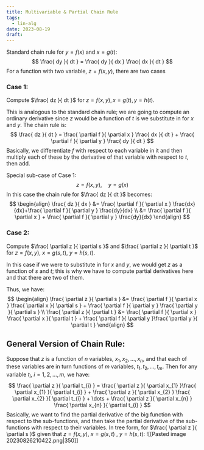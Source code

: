 ```yaml
---
title: Multivariable & Partial Chain Rule
tags:
  - lin-alg
date: 2023-08-19
draft:
---
```


Standard chain rule for $y=f(x)$ and $x=g(t)$:
$$
\frac{ dy }{ dt } = \frac{ dy }{ dx } \frac{ dx }{ dt } 
$$
For a function with two variable, $z=f(x,y)$, there are two cases

### Case 1:
Compute $\frac{ dz }{ dt }$ for $z = f(x,y), x=g(t), y=h(t)$.

This is analogous to the standard chain rule; we are going to compute an ordinary derivative since $z$ would be a function of $t$ is we substitute in for $x$ and $y$. The chain rule is:
$$
\frac{ dz }{ dt } = \frac{ \partial f }{ \partial x } \frac{ dx }{ dt } + \frac{ \partial f }{ \partial y } \frac{ dy }{ dt } 
$$
Basically, we differentiate $f$ with respect to each variable in it and then multiply each of these by the derivative of that variable with respect to $t$, then add.

Special sub-case of Case 1:
$$
z=f(x,y), \quad y=g(x)
$$
In this case the chain rule for $\frac{ dz }{ dt }$ becomes:
$$
\begin{align}
\frac{ dz }{ dx } &= \frac{ \partial f }{ \partial x } \frac{dx}{dx}+\frac{ \partial f }{ \partial y } \frac{dy}{dx} \\
&= \frac{ \partial f }{ \partial x } + \frac{ \partial f }{ \partial y } \frac{dy}{dx}
\end{align}
$$
### Case 2:
Compute $\frac{ \partial z }{ \partial s }$ and $\frac{ \partial z }{ \partial t }$ for $z=f(x,y)$, $x=g(s,t)$, $y=h(s,t)$.

In this case if we were to substitute in for $x$ and $y$, we would get $z$ as a function of $s$ and $t$; this is why we have to compute partial derivatives here and that there are two of them.

Thus, we have:
$$
\begin{align}
\frac{ \partial z }{ \partial s } &= \frac{ \partial f }{ \partial x } \frac{ \partial x }{ \partial s } + \frac{ \partial f }{ \partial y } \frac{ \partial y }{ \partial s }   \\
\frac{ \partial z }{ \partial t } &= \frac{ \partial f }{ \partial x } \frac{ \partial x }{ \partial t } + \frac{ \partial f }{ \partial y }\frac{ \partial y }{ \partial t }   
\end{align}
$$

## General Version of Chain Rule:
Suppose that $z$ is a function of $n$ variables, $x_{1}, x_{2}, \dots, x_{n}$, and that each of these variables are in turn functions of $m$ variables, $t_{1}, t_{2},  \dots, t_{m}$. Then for any variable $t_{i}$, $i=1, 2,\dots,m$, we have:
$$
\frac{ \partial z }{ \partial t_{i} } = \frac{ \partial z }{ \partial x_{1} }\frac{ \partial x_{1} }{ \partial t_{i} } + \frac{ \partial z }{ \partial x_{2} } \frac{ \partial x_{2} }{ \partial t_{i} } + \dots + \frac{ \partial z }{ \partial x_{n} } \frac{ \partial x_{n} }{ \partial t_{i} }  
$$
Basically, we want to find the partial derivative of the big function with respect to the sub-functions, and then take the partial derivative of the sub-functions with respect to their variables.
In tree form, for $\frac{ \partial z }{ \partial s }$ given that $z=f(x,y)$, $x=g(s,t)$ , $y=h(s,t)$:
![[Pasted image 20230826210422.png|350]]


